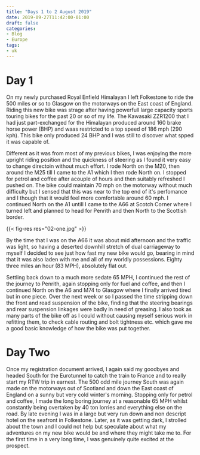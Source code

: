 ```yaml
---
title: "Days 1 to 2 August 2019"
date: 2019-09-27T11:42:00-01:00
draft: false
categories:
- Blog
- Europe
tags:
- uk
---
```


# Day 1

On my newly purchased Royal Enfield Himalayan I left Folkestone to ride the 500 miles or so to Glasgow on the motorways on the East coast of England. Riding this new bike was strage after having powerfull large capacity sports touring bikes for the past 20 or so of my life. The Kawasaki ZZR1200 that I had just part-exchanged for the Himalayan produced around 160 brake horse power (BHP) and waas restricted to a top speed of 186 mph (290 kph). This bike only produced 24 BHP and I was still to discover what spped it was capable of. 

Different as it was from most of my previous bikes, I was enjoying the more upright riding position and the quickness of steering as I found it very easy to change directoin without much effort. I rode North on the M20, then around the M25 till I came to the A1 which I then rode North on. I stopped for petrol and coffee after acouple of hours and then suitably refreshed I pushed on. The bike could maintain 70 mph on the motorway without much difficulty but I sensed that this was near to the top end of it's perfomance and I though that it would feel more comfortable around 60 mph. I continued North on the A1 untill I came to the A66 at Scotch Corner where I turned left and planned to head for Penrith and then North to the Scottish border.

{{< fig-res res="02-one.jpg" >}}

<!--more-->

By the time that I was on the A66 it was about mid afternoon and the traffic was light, so having a deserted downhill stretch of dual carriageway to myself I decided to see just how fast my new bike would go, bearing in mind that it was also laden with me and all of my worldly possessions. Eighty three miles an hour (83 MPH), absolutely flat out.

Settling back down to a much more sedate 65 MPH, I continued the rest of the journey to Penrith, again stopping only for fuel and coffee, and then I continued North on the A6 and M74 to Glasgow where I finally arrived tired but in one piece. Over the next week or so I passed the time stripping down the front and read suspension of the bike, finding that the steering bearings and rear suspension linkages were badly in need of greasing. I also took as many parts of the bike off as I could without causing myself serious work in refitting them, to check cable routing and bolt tightness etc. which gave me a good basic knowledge of how the bike was put together.

# Day Two

Once my registration document arrived, I again said my goodbyes and headed South for the Eurotunnel to catch the train to France and to really start my RTW trip in earnest. The 500 odd mile journey South was again made on the motorways out of Scotland and down the East coast of England on a sunny but very cold winter's morning. Stopping only for petrol and coffee, I made the long boring journey at a reasonable 65 MPH whilst constantly being overtaken by 40 ton lorries and everything else on the road. By late evening I was in a large but very run down and non descript hotel on the seafront in Folkestone. Later, as it was getting dark, I strolled about the town and I could not help but speculate about what my adventures on my new bike would be and where they might take me to. For the first time in a very long time, I was genuinely quite excited at the prospect.